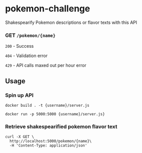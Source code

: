 # pokemon-challenge
Shakespearify Pokemon descriptions or flavor texts with this API

### GET `/pokemon/{name}`
`200` - Success

`404` - Validation error

`429` -  API calls maxed out per hour error


## Usage
### Spin up API
`docker build . -t {username}/server.js`

`docker run -p 5000:5000 {username}/server.js}`

### Retrieve shakespearified pokemon flavor text
```
curl -X GET \
  http://localhost:5000/pokemon/{name}\
  -H 'Content-Type: application/json'
```